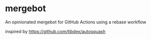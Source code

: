 # mergebot
An opinionated mergebot for GitHub Actions using a rebase workflow

inspired by https://github.com/tibdex/autosquash
